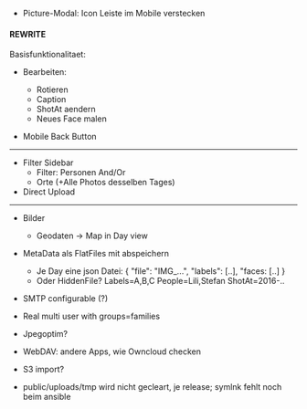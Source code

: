 * Picture-Modal: Icon Leiste im Mobile verstecken

#### REWRITE

Basisfunktionalitaet:

* Bearbeiten:
  * Rotieren
  * Caption
  * ShotAt aendern
  * Neues Face malen

* Mobile Back Button

---

* Filter Sidebar
  * Filter: Personen And/Or
  * Orte (+Alle Photos desselben Tages)
* Direct Upload

---

* Bilder
  * Geodaten -> Map in Day view

* MetaData als FlatFiles mit abspeichern
  * Je Day eine json Datei:
  {
    "file": "IMG_...",
    "labels": [..],
    "faces: [..]
  }
  * Oder HiddenFile?
    Labels=A,B,C
    People=Lili,Stefan
    ShotAt=2016-..

* SMTP configurable (?)
* Real multi user with groups=families
* Jpegoptim?

* WebDAV: andere Apps, wie Owncloud checken
* S3 import?
* public/uploads/tmp wird nicht gecleart, je release; symlnk fehlt noch beim ansible
